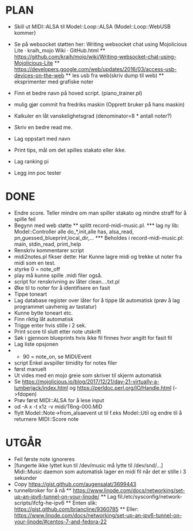 PLAN
====
* Skill ut MIDI::ALSA til Model::Loop::ALSA (Model::Loop::WebUSB kommer)
* Se på websocket støtten her: Writing websocket chat using Mojolicious Lite · kraih_mojo Wiki · GitHub.html
** https://github.com/kraih/mojo/wiki/Writing-websocket-chat-using-Mojolicious-Lite
** https://developers.google.com/web/updates/2016/03/access-usb-devices-on-the-web
** les usb fra web(skriv dump til web)
** eksprimenter med grafiske noter

* Finn et bedre navn på hoved script. (piano_trainer.pl)
* mulig gjør commit fra fredriks maskin (Opprett bruker på hans maskin)
* Kalkuler en låt vanskelighetsgrad (denominator=8 * antall noter?)
* Skriv en bedre read me.
* Lag oppstart med navn
* Print tips, mål om det spilles stakato eller ikke.
* Lag ranking pi
* Legg inn poc tester


DONE
====
* Endre score. Teller mindre om man spiller stakato og mindre straff for å spille feil
* Begynn med web støtte
** splitt record-midi-music.pl.
*** lag ny lib: Model::Controller alle do_*,init,alle has, alsa_read, pn,guessed_blueprint,local_dir,...
*** Beholdes i record-midi-music.pl: main, stdin_read, print_help
* Renskriv kommentarer script
* midi2notes.pl fikser dette: Har Kunne lagre midi og trekke ut noter fra midi som en test.
* styrke 0 = note_off
* play må kunne spille .midi filer også.
* script for renskrivning av låter clean....txt.pl
* Øke til to noter for å identifisere en fasit
* Tippe toneart
* Lag database register over låter for å tippe låt automatisk
	(prøv å lag programmet uavhenig av tastatur)
* Kunne bytte toneart etc.
* Finn riktig låt automatisk
* Trigge enter hvis stille i 2 sek.
* Print score til slutt etter note utskrift
* Søk i gjennom blueprints hvis ikke fil finnes hvor angitt for fasit fil
* Lag liste opsjonen
* * 90 = note_on, se MIDI/Event
* script Enkel avspiller timidity for notes filer
* først manuelt
* Ut vides med en mojo greie som skriver til skjerm automatisk
* Se https://mojolicious.io/blog/2017/12/21/day-21-virtually-a-lumberjack/index.html og https://perldoc.perl.org/IO/Handle.html (->fdopen)
* Prøv først MIDI::ALSA for å lese input
* od -A x -t x1z -v midi/T6ng-000.MID
* flytt Model::Note->from_alsaevent ut til f.eks Model::Util og endre til å returnere MIDI::Score note

UTGÅR
=====
* Feil første note ignoreres
* [fungerte ikke lyttet kun til /dev/music må lytte til /dev/snd/...] Midi::Music daemon som automatisk lager en midi fil når det er stille i 3 sekunder
* Copy https://gist.github.com/augensalat/3699443
* tunnelbroker for å nå
** https://www.linode.com/docs/networking/set-up-an-ipv6-tunnel-on-your-linode/
** Lag fil:/etc/sysconfig/network-scripts/ifcfg-he-ipv6
** Enten slik: https://gist.github.com/briancline/9360785
** Eller: https://www.linode.com/docs/networking/set-up-an-ipv6-tunnel-on-your-linode/#centos-7-and-fedora-22
